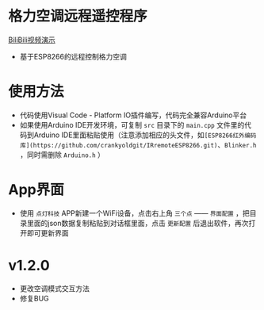 # 格力空调远程遥控程序
[BiliBili视频演示](https://www.bilibili.com/video/BV1zt4y1V7iK?share_source=copy_web&vd_source=a87486ca7ecd0a754606aaf5b7b2b5ff)
- 基于ESP8266的远程控制格力空调
  
# 使用方法
- 代码使用Visual Code - Platform IO插件编写，代码完全兼容Arduino平台
- 如果使用Arduino IDE开发环境，可复制 ` src ` 目录下的 ` main.cpp ` 文件里的代码到Arduino IDE里面粘贴使用（注意添加相应的头文件，如` [ESP8266红外编码库](https://github.com/crankyoldgit/IRremoteESP8266.git) `、` Blinker.h ` ，同时需删除 ` Arduino.h ` ）

# App界面
- 使用 ` 点灯科技 ` APP新建一个WiFi设备，点击右上角 ` 三个点 ` —— ` 界面配置 ` ，把目录里面的json数据复制粘贴到对话框里面，点击 ` 更新配置 ` 后退出软件，再次打开即可更新界面

# v1.2.0
- 更改空调模式交互方法
- 修复BUG
